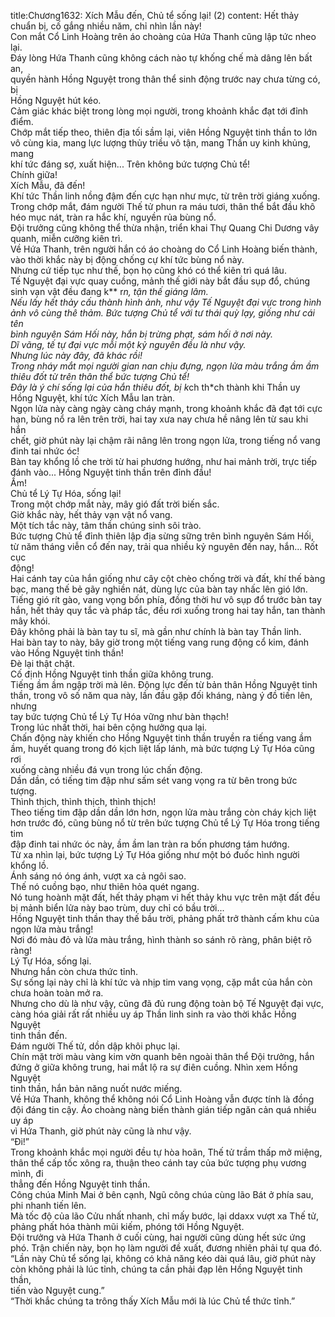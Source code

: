 title:Chương1632: Xích Mẫu đến, Chủ tể sống lại! (2)
content:
Hết thảy chuẩn bị, cố gắng nhiều năm, chỉ nhìn lần này!<br>Con mắt Cổ Linh Hoàng trên áo choàng của Hứa Thanh cũng lập tức nheo<br>lại.<br>Đáy lòng Hứa Thanh cũng không cách nào tự khống chế mà dâng lên bất an,<br>quyền hành Hồng Nguyệt trong thân thể sinh động trước nay chưa từng có, bị<br>Hồng Nguyệt hút kéo.<br>Cảm giác khác biệt trong lòng mọi người, trong khoảnh khắc đạt tới đỉnh<br>điểm.<br>Chớp mắt tiếp theo, thiên địa tối sầm lại, viên Hồng Nguyệt tinh thần to lớn<br>vô cùng kia, mang lực lượng thủy triều vô tận, mang Thần uy kinh khủng, mang<br>khí tức đáng sợ, xuất hiện... Trên không bức tượng Chủ tể!<br>Chính giữa!<br>Xích Mẫu, đã đến!<br>Khí tức Thần linh nồng đậm đến cực hạn như mực, từ trên trời giáng xuống.<br>Trong chớp mắt, đám người Thế tử phun ra máu tươi, thân thể bắt đầu khô<br>héo mục nát, tràn ra hắc khí, nguyền rủa bùng nổ.<br>Đội trưởng cũng không thể thừa nhận, triển khai Thự Quang Chi Dương vây<br>quanh, miễn cưỡng kiên trì.<br>Về Hứa Thanh, trên người hắn có áo choàng do Cổ Linh Hoàng biến thành,<br>vào thời khắc này bị động chống cự khí tức bùng nổ này.<br>Nhưng cứ tiếp tục như thế, bọn họ cũng khó có thể kiên trì quá lâu.<br>Tế Nguyệt đại vực quay cuồng, mảnh thế giới này bắt đầu sụp đổ, chúng<br>sinh vạn vật đều đang k** r*n, tận thế giáng lâm.<br>Nếu lấy hết thảy cấu thành hình ảnh, như vậy Tế Nguyệt đại vực trong hình<br>ảnh vô cùng thê thảm. Bức tượng Chủ tể với tư thái quỳ lạy, giống như cái tên<br>bình nguyên Sám Hối này, hắn bị trừng phạt, sám hối ở nơi này.<br>Dĩ vãng, tế tự đại vực mỗi một kỷ nguyên đều là như vậy.<br>Nhưng lúc này đây, đã khác rồi!<br>Trong nháy mắt mọi người gian nan chịu đựng, ngọn lửa màu trắng ầm ầm<br>thiêu đốt từ trên thân thể bức tượng Chủ tể!<br>Đây là ý chí sống lại của hắn thiêu đốt, bị k*ch th*ch thành khi Thần uy<br>Hồng Nguyệt, khí tức Xích Mẫu lan tràn.<br>Ngọn lửa này càng ngày càng cháy mạnh, trong khoảnh khắc đã đạt tới cực<br>hạn, bùng nổ ra lên trên trời, hai tay xưa nay chưa hề nâng lên từ sau khi hắn<br>chết, giờ phút này lại chậm rãi nâng lên trong ngọn lửa, trong tiếng nổ vang<br>đinh tai nhức óc!<br>Bàn tay khổng lồ che trời từ hai phương hướng, như hai mảnh trời, trực tiếp<br>đánh vào... Hồng Nguyệt tinh thần trên đỉnh đầu!<br>Ầm!<br>Chủ tể Lý Tự Hóa, sống lại!<br>Trong một chớp mắt này, mây gió đất trời biến sắc.<br>Giờ khắc này, hết thảy vạn vật nổ vang.<br>Một tích tắc này, tâm thần chúng sinh sôi trào.<br>Bức tượng Chủ tể đỉnh thiên lập địa sừng sững trên bình nguyên Sám Hối,<br>từ năm tháng viễn cổ đến nay, trải qua nhiều kỷ nguyên đến nay, hắn... Rốt cục<br>động!<br>Hai cánh tay của hắn giống như cây cột chèo chống trời và đất, khí thế bàng<br>bạc, mang thế bẻ gãy nghiền nát, dùng lực của bàn tay nhấc lên gió lớn.<br>Tiếng gió rít gào, vang vọng bốn phía, đồng thời hư vô sụp đổ trước bàn tay<br>hắn, hết thảy quy tắc và pháp tắc, đều rơi xuống trong hai tay hắn, tan thành<br>mây khói.<br>Đây không phải là bàn tay tu sĩ, mà gần như chính là bàn tay Thần linh.<br>Hai bàn tay to này, bây giờ trong một tiếng vang rung động cổ kim, đánh<br>vào Hồng Nguyệt tinh thần!<br>Đè lại thật chặt.<br>Cố định Hồng Nguyệt tinh thần giữa không trung.<br>Tiếng ầm ầm ngập trời mà lên. Động lực đến từ bản thân Hồng Nguyệt tinh<br>thần, trong vô số năm qua này, lần đầu gặp đối kháng, nàng ý đồ tiến lên, nhưng<br>tay bức tượng Chủ tể Lý Tự Hóa vững như bàn thạch!<br>Trong lúc nhất thời, hai bên cộng hưởng qua lại.<br>Chấn động này khiến cho Hồng Nguyệt tinh thần truyền ra tiếng vang ầm<br>ầm, huyết quang trong đó kịch liệt lấp lánh, mà bức tượng Lý Tự Hóa cũng rơi<br>xuống càng nhiều đá vụn trong lúc chấn động.<br>Dần dần, có tiếng tim đập như sấm sét vang vọng ra từ bên trong bức tượng.<br>Thình thịch, thình thịch, thình thịch!<br>Theo tiếng tim đập dần dần lớn hơn, ngọn lửa màu trắng còn cháy kịch liệt<br>hơn trước đó, cũng bùng nổ từ trên bức tượng Chủ tể Lý Tự Hóa trong tiếng tim<br>đập đinh tai nhức óc này, ầm ầm lan tràn ra bốn phương tám hướng.<br>Từ xa nhìn lại, bức tượng Lý Tự Hóa giống như một bó đuốc hình người<br>khổng lồ.<br>Ánh sáng nó óng ánh, vượt xa cả ngôi sao.<br>Thế nó cuồng bạo, như thiên hỏa quét ngang.<br>Nó tung hoành mặt đất, hết thảy phạm vi hết thảy khu vực trên mặt đất đều<br>bị mảnh biển lửa này bao trùm, duy chỉ có bầu trời...<br>Hồng Nguyệt tinh thần thay thế bầu trời, phảng phất trở thành cấm khu của<br>ngọn lửa màu trắng!<br>Nơi đó màu đỏ và lửa màu trắng, hình thành so sánh rõ ràng, phân biệt rõ<br>ràng!<br>Lý Tự Hóa, sống lại.<br>Nhưng hắn còn chưa thức tỉnh.<br>Sự sống lại này chỉ là khí tức và nhịp tim vang vọng, cặp mắt của hắn còn<br>chưa hoàn toàn mở ra.<br>Nhưng cho dù là như vậy, cũng đã đủ rung động toàn bộ Tế Nguyệt đại vực,<br>càng hóa giải rất rất nhiều uy áp Thần linh sinh ra vào thời khắc Hồng Nguyệt<br>tinh thần đến.<br>Đám người Thế tử, dồn dập khôi phục lại.<br>Chín mặt trời màu vàng kim vờn quanh bên ngoài thân thể Đội trưởng, hắn<br>đứng ở giữa không trung, hai mắt lộ ra sự điên cuồng. Nhìn xem Hồng Nguyệt<br>tinh thần, hắn bản năng nuốt nước miếng.<br>Về Hứa Thanh, không thể không nói Cổ Linh Hoàng vẫn được tính là đồng<br>đội đáng tin cậy. Áo choàng nàng biến thành gián tiếp ngăn cản quá nhiều uy áp<br>vì Hứa Thanh, giờ phút này cũng là như vậy.<br>“Đi!”<br>Trong khoảnh khắc mọi người đều tự hòa hoãn, Thế tử trầm thấp mở miệng,<br>thân thể cấp tốc xông ra, thuận theo cánh tay của bức tượng phụ vương mình, đi<br>thẳng đến Hồng Nguyệt tinh thần.<br>Công chúa Minh Mai ở bên cạnh, Ngũ công chúa cùng lão Bát ở phía sau,<br>phi nhanh tiến lên.<br>Mà tốc độ của lão Cửu nhất nhanh, chỉ mấy bước, lại ddaxx vượt xa Thế tử,<br>phảng phất hóa thành mũi kiếm, phóng tới Hồng Nguyệt.<br>Đội trưởng và Hứa Thanh ở cuối cùng, hai người cũng dùng hết sức ứng<br>phó. Trận chiến này, bọn họ làm người đề xuất, đương nhiên phải tự qua đó.<br>“Lần này Chủ tể sống lại, không có khả năng kéo dài quá lâu, giờ phút này<br>còn không phải là lúc tỉnh, chúng ta cần phải đạp lên Hồng Nguyệt tinh thần,<br>tiến vào Nguyệt cung.”<br>“Thời khắc chúng ta trông thấy Xích Mẫu mới là lúc Chủ tể thức tỉnh.”